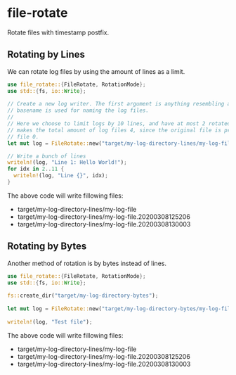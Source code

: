 # file-rotate

Rotate files with timestamp postfix.

## Rotating by Lines #
  
We can rotate log files by using the amount of lines as a limit.
  
```rust
use file_rotate::{FileRotate, RotationMode};
use std::{fs, io::Write};
  
// Create a new log writer. The first argument is anything resembling a path. The
// basename is used for naming the log files.
//
// Here we choose to limit logs by 10 lines, and have at most 2 rotated log files. This
// makes the total amount of log files 4, since the original file is present as well as
// file 0.
let mut log = FileRotate::new("target/my-log-directory-lines/my-log-file", RotationMode::Lines(3), 2);

// Write a bunch of lines
writeln!(log, "Line 1: Hello World!");
for idx in 2..11 {
  writeln!(log, "Line {}", idx);
}

```

The above code will write fillowing files:

* target/my-log-directory-lines/my-log-file
* target/my-log-directory-lines/my-log-file.20200308125206
* target/my-log-directory-lines/my-log-file.20200308130003

## Rotating by Bytes #
  
Another method of rotation is by bytes instead of lines.
  
```rust
use file_rotate::{FileRotate, RotationMode};
use std::{fs, io::Write};
  
fs::create_dir("target/my-log-directory-bytes");
  
let mut log = FileRotate::new("target/my-log-directory-bytes/my-log-file", RotationMode::Bytes(5), 2);
  
writeln!(log, "Test file");
```
The above code will write fillowing files:

* target/my-log-directory-lines/my-log-file
* target/my-log-directory-lines/my-log-file.20200308125206
* target/my-log-directory-lines/my-log-file.20200308130003
